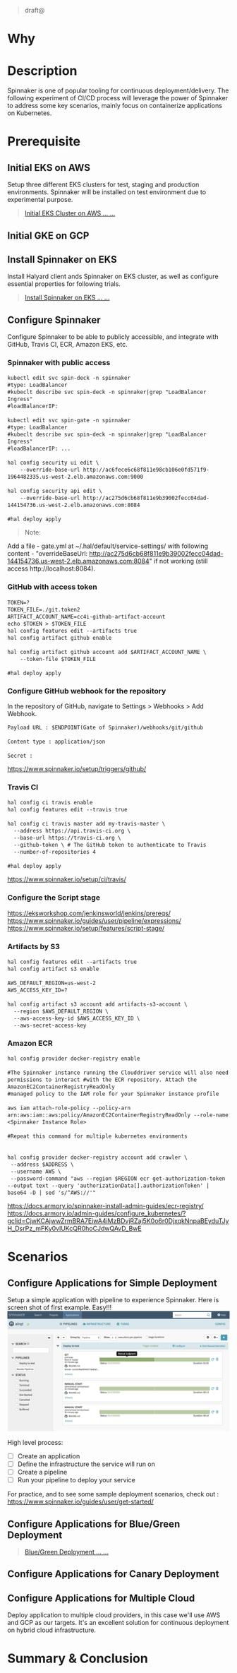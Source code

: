 
> draft@

# Why

# Description

Spinnaker is one of popular tooling for continuous deployment/delivery. The following experiment of CI/CD process will leverage the power of Spinnaker to address some key scenarios, mainly focus on containerize applications on Kubernetes.



# Prerequisite

## Initial EKS on AWS

Setup three different EKS clusters for test, staging and production environments. Spinnaker will be installed on test environment due to experimental purpose.

> [Initial EKS Cluster on AWS ... ...](EKS.md)

## Initial GKE on GCP

## Install Spinnaker on EKS

Install Halyard client ands Spinnaker on EKS cluster, as well as configure essential properties for following trials.

> [Install Spinnaker on EKS ... ...](Spinnaker.md)

## Configure Spinnaker
Configure Spinnaker to be able to publicly accessible, and integrate with GitHub, Travis CI, ECR, Amazon EKS, etc.

### Spinnaker with public access
```
kubectl edit svc spin-deck -n spinnaker
#type: LoadBalancer
#kubeclt describe svc spin-deck -n spinnaker|grep "LoadBalancer Ingress"
#loadBalancerIP:

kubectl edit svc spin-gate -n spinnaker
#type: LoadBalancer
#kubeclt describe svc spin-deck -n spinnaker|grep "LoadBalancer Ingress"
#loadBalancerIP: ...

hal config security ui edit \
    --override-base-url http://ac6fece6c68f811e98cb106e0fd571f9-1964482335.us-west-2.elb.amazonaws.com:9000

hal config security api edit \
    --override-base-url http://ac275d6cb68f811e9b39002fecc04dad-144154736.us-west-2.elb.amazonaws.com:8084

#hal deploy apply
```
>Note:

Add a file - gate.yml at ~/.hal/default/service-settings/ with following content - "overrideBaseUrl: http://ac275d6cb68f811e9b39002fecc04dad-144154736.us-west-2.elb.amazonaws.com:8084" if not working (still access http://localhost:8084).


###

### GitHub with access token
```
TOKEN=?
TOKEN_FILE=./git.token2
ARTIFACT_ACCOUNT_NAME=cc4i-github-artifact-account
echo $TOKEN > $TOKEN_FILE
hal config features edit --artifacts true
hal config artifact github enable

hal config artifact github account add $ARTIFACT_ACCOUNT_NAME \
    --token-file $TOKEN_FILE

#hal deploy apply
```

### Configure GitHub webhook for the repository
In the repository of GitHub, navigate to Settings > Webhooks > Add Webhook.

```
Payload URL : $ENDPOINT(Gate of Spinnaker)/webhooks/git/github

Content type : application/json

Secret :
```

https://www.spinnaker.io/setup/triggers/github/


### Travis CI
```
hal config ci travis enable
hal config features edit --travis true

hal config ci travis master add my-travis-master \
  --address https://api.travis-ci.org \
  --base-url https://travis-ci.org \
  --github-token \ # The GitHub token to authenticate to Travis
  --number-of-repositories 4

#hal deploy apply
```
https://www.spinnaker.io/setup/ci/travis/

### Configure the Script stage
https://eksworkshop.com/jenkinsworld/jenkins/prereqs/
https://www.spinnaker.io/guides/user/pipeline/expressions/
https://www.spinnaker.io/setup/features/script-stage/

### Artifacts by S3
```
hal config features edit --artifacts true
hal config artifact s3 enable

AWS_DEFAULT_REGION=us-west-2
AWS_ACCESS_KEY_ID=?

hal config artifact s3 account add artifacts-s3-account \
  --region $AWS_DEFAULT_REGION \
  --aws-access-key-id $AWS_ACCESS_KEY_ID \
  --aws-secret-access-key

```

### Amazon ECR
```
hal config provider docker-registry enable

#The Spinnaker instance running the Clouddriver service will also need permissions to interact #with the ECR repository. Attach the AmazonEC2ContainerRegistryReadOnly
#managed policy to the IAM role for your Spinnaker instance profile

aws iam attach-role-policy --policy-arn arn:aws:iam::aws:policy/AmazonEC2ContainerRegistryReadOnly --role-name <Spinnaker Instance Role>

#Repeat this command for multiple kubernetes environments


hal config provider docker-registry account add crawler \
 --address $ADDRESS \
 --username AWS \
 --password-command "aws --region $REGION ecr get-authorization-token --output text --query 'authorizationData[].authorizationToken' | base64 -D | sed 's/^AWS://'"

```
https://docs.armory.io/spinnaker-install-admin-guides/ecr-registry/
https://docs.armory.io/admin-guides/configure_kubernetes/?gclid=CjwKCAjwwZrmBRA7EiwA4iMzBDvjRZaj5K0o6r0DjxqkNnpaBEyduTJyH_DsrPz_mFKy0vlUKcQR0hoCJdwQAvD_BwE


# Scenarios

## Configure Applications for Simple Deployment
Setup a simple application with pipeline to experience Spinnaker. Here is screen shot of first example. Easy!!!
![Here is first example](../docs/spinnaker-simple-example.png)

High level process:
- [ ] Create an application
- [ ] Define the infrastructure the service will run on
- [ ] Create a pipeline
- [ ] Run your pipeline to deploy your service

For practice, and to see some sample deployment scenarios, check out : https://www.spinnaker.io/guides/user/get-started/

## Configure Applications for Blue/Green Deployment

> [Blue/Green Deployment ... ...](BlueGreen.md)

## Configure Applications for Canary Deployment

## Configure Applications for Multiple Cloud

Deploy application to multiple cloud providers, in this case we'll use AWS and GCP as our targets. It's an excellent solution for continuous deployment on hybrid cloud infrastructure.

# Summary & Conclusion
